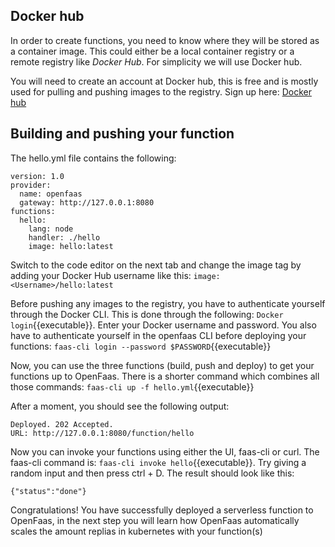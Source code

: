 ## Docker hub

In order to create functions, you need to know where they will be stored as a container image. This could either be a local container registry or a remote registry like *Docker Hub*. For simplicity we will use Docker hub.

You will need to create an account at Docker hub, this is free and is mostly used for pulling and pushing images to the registry. Sign up here: [Docker hub](https://hub.docker.com/)

## Building and pushing your function

The hello.yml file contains the following: 
```
version: 1.0
provider:
  name: openfaas
  gateway: http://127.0.0.1:8080
functions:
  hello:
    lang: node
    handler: ./hello
    image: hello:latest
```

Switch to the code editor on the next tab and change the image tag by adding your Docker Hub username like this: ```image: <Username>/hello:latest```

Before pushing any images to the registry, you have to authenticate yourself through the Docker CLI. This is done through the following: `Docker login`{{executable}}. Enter your Docker username and password. You also have to authenticate yourself in the openfaas CLI before deploying your functions: `faas-cli login --password $PASSWORD`{{executable}}

Now, you can use the three functions (build, push and deploy) to get your functions up to OpenFaas. There is a shorter command which combines all those commands: `faas-cli up -f hello.yml`{{executable}}

After a moment, you should see the following output:

```
Deployed. 202 Accepted.
URL: http://127.0.0.1:8080/function/hello
```

Now you can invoke your functions using either the UI, faas-cli or curl. The faas-cli command is: `faas-cli invoke hello`{{executable}}. Try giving a random input and then press ctrl + D. The result should look like this:
```
{"status":"done"}
```
Congratulations! You have successfully deployed a serverless function to OpenFaas, in the next step you will learn how OpenFaas automatically scales the amount replias in kubernetes with your function(s)

